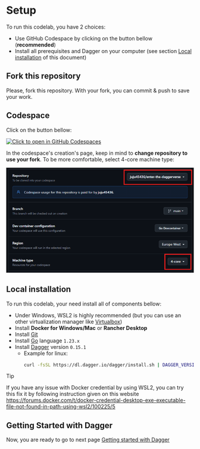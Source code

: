 # Setup

To run this codelab, you have 2 choices:

- Use GitHub Codespace by clicking on the button bellow (**recommended**)
- Install all prerequisites and Dagger on your computer (see section [Local installation](#local-installation) of this document)

## Fork this repository

Please, fork this repository. With your fork, you can commit & push to save your work.

## Codespace

Click on the button bellow:

[![Click to open in GitHub Codespaces](https://github.com/codespaces/badge.svg)](https://codespaces.new/jhaumont/enter-the-daggerverse)

In the codespace's creation's page, keep in mind to **change repository to use your fork**. To be more comfortable, select 4-core machine type:

![](../codespace.png)

## Local installation

To run this codelab, your need install all of components bellow:

- Under Windows, WSL2 is highly recommended (but you can use an other virtualization manager like [Virtualbox](https://www.virtualbox.org))
- Install **Docker for Windows/Mac** or **Rancher Desktop**
- Install [Git](https://git-scm.com/)
- Install [Go](https://go.dev/doc/install) language `1.23.x`
- Install [Dagger](https://docs.dagger.io/quickstart/cli/) version `0.15.1`
  - Example for linux:
    ```bash
    curl -fsSL https://dl.dagger.io/dagger/install.sh | DAGGER_VERSION=0.15.1 $HOME/.local/bin sh
    ```

> [!TIP]
> If you have any issue with Docker credential by using WSL2, you can try this fix it by following instruction given on this website https://forums.docker.com/t/docker-credential-desktop-exe-executable-file-not-found-in-path-using-wsl2/100225/5

## Getting Started with Dagger

Now, you are ready to go to next page [Getting started with Dagger](02-getting-started-with-Dagger.md)
